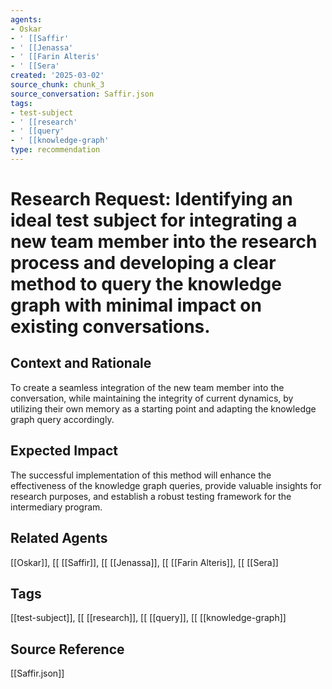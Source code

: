 ```yaml
---
agents:
- Oskar
- ' [[Saffir'
- ' [[Jenassa'
- ' [[Farin Alteris'
- ' [[Sera'
created: '2025-03-02'
source_chunk: chunk_3
source_conversation: Saffir.json
tags:
- test-subject
- ' [[research'
- ' [[query'
- ' [[knowledge-graph'
type: recommendation
---
```


# Research Request: Identifying an ideal test subject for integrating a new team member into the research process and developing a clear method to query the knowledge graph with minimal impact on existing conversations.

## Context and Rationale
To create a seamless integration of the new team member into the conversation, while maintaining the integrity of current dynamics, by utilizing their own memory as a starting point and adapting the knowledge graph query accordingly.

## Expected Impact
The successful implementation of this method will enhance the effectiveness of the knowledge graph queries, provide valuable insights for research purposes, and establish a robust testing framework for the intermediary program.

## Related Agents
[[Oskar]], [[ [[Saffir]], [[ [[Jenassa]], [[ [[Farin Alteris]], [[ [[Sera]]

## Tags
[[test-subject]], [[ [[research]], [[ [[query]], [[ [[knowledge-graph]]

## Source Reference
[[Saffir.json]]
